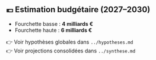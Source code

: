 ## 💶 Estimation budgétaire (2027–2030)

- Fourchette basse : **4 milliards €**
- Fourchette haute : **6 milliards €**

👉 Voir hypothèses globales dans `../hypotheses.md`  
👉 Voir projections consolidées dans `../synthese.md`
